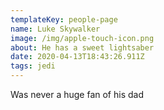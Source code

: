 ```yaml
---
templateKey: people-page
name: Luke Skywalker
image: /img/apple-touch-icon.png
about: He has a sweet lightsaber
date: 2020-04-13T18:43:26.911Z
tags: jedi
---
```

Was never a huge fan of his dad
